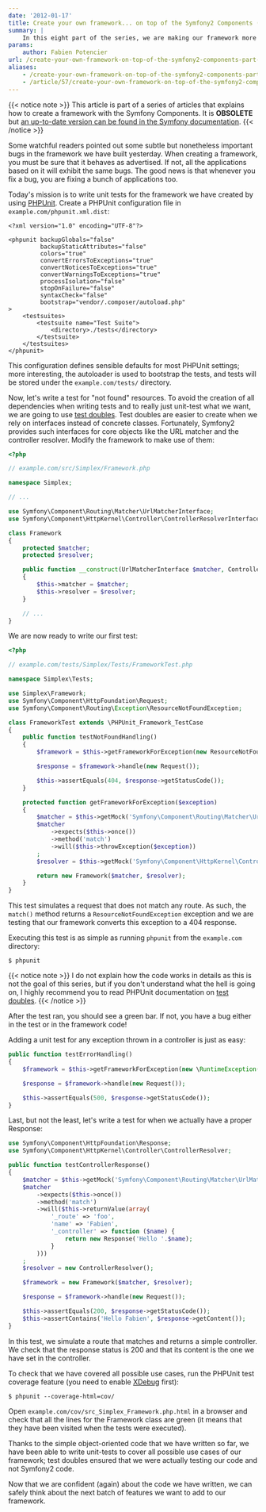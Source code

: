 ```yaml
---
date: '2012-01-17'
title: Create your own framework... on top of the Symfony2 Components (part 8)
summary: |
    In this eight part of the series, we are making our framework more robust by writing some unit tests for it.
params:
    author: Fabien Potencier
url: /create-your-own-framework-on-top-of-the-symfony2-components-part-8.html
aliases:
    - /create-your-own-framework-on-top-of-the-symfony2-components-part-8
    - /article/57/create-your-own-framework-on-top-of-the-symfony2-components-part-8
---
```


{{< notice note >}}
This article is part of a series of articles that explains how to create a
framework with the Symfony Components. It is **OBSOLETE** but [an up-to-date
version can be found in the Symfony
documentation](http://symfony.com/doc/current/create_framework/index.html).
{{< /notice >}}

Some watchful readers pointed out some subtle but nonetheless important bugs
in the framework we have built yesterday. When creating a framework, you must
be sure that it behaves as advertised. If not, all the applications based on
it will exhibit the same bugs. The good news is that whenever you fix a bug,
you are fixing a bunch of applications too.

Today's mission is to write unit tests for the framework we have created by
using [PHPUnit](http://www.phpunit.de/manual/current/en/index.html). Create a PHPUnit configuration file in
`example.com/phpunit.xml.dist`:

    <?xml version="1.0" encoding="UTF-8"?>

    <phpunit backupGlobals="false"
             backupStaticAttributes="false"
             colors="true"
             convertErrorsToExceptions="true"
             convertNoticesToExceptions="true"
             convertWarningsToExceptions="true"
             processIsolation="false"
             stopOnFailure="false"
             syntaxCheck="false"
             bootstrap="vendor/.composer/autoload.php"
    >
        <testsuites>
            <testsuite name="Test Suite">
                <directory>./tests</directory>
            </testsuite>
        </testsuites>
    </phpunit>

This configuration defines sensible defaults for most PHPUnit settings; more
interesting, the autoloader is used to bootstrap the tests, and tests will be
stored under the `example.com/tests/` directory.

Now, let's write a test for "not found" resources. To avoid the creation of
all dependencies when writing tests and to really just unit-test what we want,
we are going to use [test doubles](http://www.phpunit.de/manual/current/en/test-doubles.html). Test doubles are easier to create when we
rely on interfaces instead of concrete classes. Fortunately, Symfony2 provides
such interfaces for core objects like the URL matcher and the controller
resolver. Modify the framework to make use of them:


```php
<?php

// example.com/src/Simplex/Framework.php

namespace Simplex;

// ...

use Symfony\Component\Routing\Matcher\UrlMatcherInterface;
use Symfony\Component\HttpKernel\Controller\ControllerResolverInterface;

class Framework
{
    protected $matcher;
    protected $resolver;

    public function __construct(UrlMatcherInterface $matcher, ControllerResolverInterface $resolver)
    {
        $this->matcher = $matcher;
        $this->resolver = $resolver;
    }

    // ...
}

```

We are now ready to write our first test:


```php
<?php

// example.com/tests/Simplex/Tests/FrameworkTest.php

namespace Simplex\Tests;

use Simplex\Framework;
use Symfony\Component\HttpFoundation\Request;
use Symfony\Component\Routing\Exception\ResourceNotFoundException;

class FrameworkTest extends \PHPUnit_Framework_TestCase
{
    public function testNotFoundHandling()
    {
        $framework = $this->getFrameworkForException(new ResourceNotFoundException());

        $response = $framework->handle(new Request());

        $this->assertEquals(404, $response->getStatusCode());
    }

    protected function getFrameworkForException($exception)
    {
        $matcher = $this->getMock('Symfony\Component\Routing\Matcher\UrlMatcherInterface');
        $matcher
            ->expects($this->once())
            ->method('match')
            ->will($this->throwException($exception))
        ;
        $resolver = $this->getMock('Symfony\Component\HttpKernel\Controller\ControllerResolverInterface');

        return new Framework($matcher, $resolver);
    }
}

```

This test simulates a request that does not match any route. As such, the
`match()` method returns a `ResourceNotFoundException` exception and we
are testing that our framework converts this exception to a 404 response.

Executing this test is as simple as running `phpunit` from the
`example.com` directory:

    $ phpunit

{{< notice note >}}
I do not explain how the code works in details as this is not the goal of this
series, but if you don't understand what the hell is going on, I highly
recommend you to read PHPUnit documentation on [test doubles](http://www.phpunit.de/manual/current/en/test-doubles.html).
{{< /notice >}}

After the test ran, you should see a green bar. If not, you have a bug
either in the test or in the framework code!

Adding a unit test for any exception thrown in a controller is just as easy:


```php
public function testErrorHandling()
{
    $framework = $this->getFrameworkForException(new \RuntimeException());

    $response = $framework->handle(new Request());

    $this->assertEquals(500, $response->getStatusCode());
}

```

Last, but not the least, let's write a test for when we actually have a proper
Response:


```php
use Symfony\Component\HttpFoundation\Response;
use Symfony\Component\HttpKernel\Controller\ControllerResolver;

public function testControllerResponse()
{
    $matcher = $this->getMock('Symfony\Component\Routing\Matcher\UrlMatcherInterface');
    $matcher
        ->expects($this->once())
        ->method('match')
        ->will($this->returnValue(array(
            '_route' => 'foo',
            'name' => 'Fabien',
            '_controller' => function ($name) {
                return new Response('Hello '.$name);
            }
        )))
    ;
    $resolver = new ControllerResolver();

    $framework = new Framework($matcher, $resolver);

    $response = $framework->handle(new Request());

    $this->assertEquals(200, $response->getStatusCode());
    $this->assertContains('Hello Fabien', $response->getContent());
}

```

In this test, we simulate a route that matches and returns a simple
controller. We check that the response status is 200 and that its content is
the one we have set in the controller.

To check that we have covered all possible use cases, run the PHPUnit test
coverage feature (you need to enable [XDebug](http://xdebug.org/) first):

    $ phpunit --coverage-html=cov/

Open `example.com/cov/src_Simplex_Framework.php.html` in a browser and check
that all the lines for the Framework class are green (it means that they have
been visited when the tests were executed).

Thanks to the simple object-oriented code that we have written so far, we have
been able to write unit-tests to cover all possible use cases of our
framework; test doubles ensured that we were actually testing our code and not
Symfony2 code.

Now that we are confident (again) about the code we have written, we can
safely think about the next batch of features we want to add to our framework.



